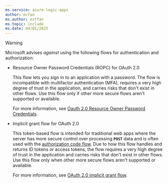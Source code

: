 ```yaml
---
ms.service: azure-logic-apps
author: ecfan
ms.author: estfan
ms.topic: include
ms.date: 04/01/2025
---
```


> [!WARNING]
>
> Microsoft advises *against* using the following flows for authentication and authorization:
>
> - Resource Owner Password Credentials (ROPC) for OAuth 2.0
>
>   This flow lets you sign in to an application with a password. The flow is incompatible with 
>   multifactor authentication (MFA), requires a very high degree of trust in the application, 
>   and carries risks that don't exist in other flows. Use this flow only if other more secure 
>   flows aren't supported or available.
>
>   For more information, see [Oauth 2.0 Resource Owner Password Credentials](/entra/identity-platform/v2-oauth-ropc).
>
> - Implicit grant flow for OAuth 2.0
>
>   This token-based flow is intended for traditional web apps where the server has more secure 
>   control over processing **`POST`** data and is often used with the [authorization code flow](/entra/identity-platform/v2-oauth2-auth-code-flow).
>   Due to how this flow handles and returns ID tokens or access tokens, the flow requires a very 
>   high degree of trust in the application and carries risks that don't exist in other flows. 
>   Use this flow only when other more secure flows aren't supported or available.
>
>   For more information, see [OAuth 2.0 implicit grant flow](/entra/identity-platform/v2-oauth2-implicit-grant-flow).
